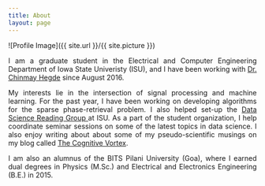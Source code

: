 ```yaml
---
title: About
layout: page
--- 
```

![Profile Image]({{ site.url }}/{{ site.picture }})

<p style='text-align: justify;'>
I am a graduate student in the Electrical and Computer Engineering Department of Iowa State Univeristy (ISU), and I have been
working with <a target="_blank" href='http://home.engineering.iastate.edu/~chinmay/'> Dr. Chinmay Hegde</a> since August 2016.
</p> 

<p style='text-align: justify;'>My interests lie in the intersection of signal processing and machine learning. For the past year, I have been working on 
developing algorithms for the sparse phase-retrieval problem. I also helped set-up 
the <a target="_blank" href='http://dsrg.stuorg.iastate.edu/'> Data Science Reading Group </a> at ISU. As a part of the student organization, I help
coordinate seminar sessions on some of the latest topics in data science. I also enjoy writing about about some of my pseudo-scientific musings on my blog called <a target="_blank" href='https://thecognitivevortex.wordpress.com/'> The Cognitive Vortex</a>. </p>

<p style='text-align: justify;'>I am also an alumnus of the BITS Pilani University (Goa), where I earned dual degrees in Physics (M.Sc.) and Electrical and Electronics Engineering (B.E.) in 2015.</p>


